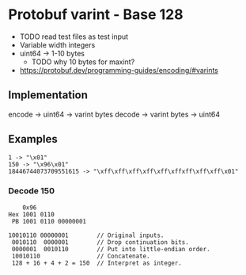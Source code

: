 # Protobuf varint - Base 128

* TODO read test files as test input
* Variable width integers
* uint64 -> 1-10 bytes
  - TODO why 10 bytes for maxint?
* https://protobuf.dev/programming-guides/encoding/#varints

## Implementation

encode -> uint64 -> varint bytes
decode -> varint bytes -> uint64

## Examples

```
1 -> "\x01"
150 -> "\x96\x01"
18446744073709551615 -> "\xff\xff\xff\xff\xff\xffxff\xff\xff\x01"
```

### Decode 150

```
    0x96
Hex 1001 0110
 PB 1001 0110 00000001

10010110 00000001        // Original inputs.
 0010110  0000001        // Drop continuation bits.
 0000001  0010110        // Put into little-endian order.
 10010110                // Concatenate.
 128 + 16 + 4 + 2 = 150  // Interpret as integer.
```
